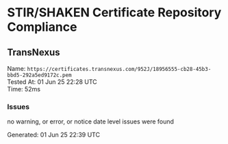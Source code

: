 # STIR/SHAKEN Certificate Repository Compliance

## TransNexus

Name: `https://certificates.transnexus.com/952J/18956555-cb28-45b3-bbd5-292a5ed9172c.pem`\
Tested At: 01 Jun 25 22:28 UTC\
Time: 52ms

### Issues

no warning, or error, or notice date level issues were found

Generated: 01 Jun 25 22:39 UTC
